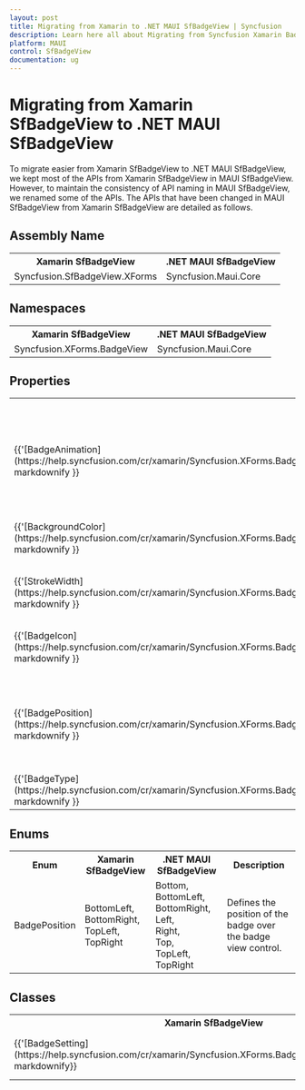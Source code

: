 ```yaml
---
layout: post
title: Migrating from Xamarin to .NET MAUI SfBadgeView | Syncfusion 
description: Learn here all about Migrating from Syncfusion Xamarin BadgeView to Syncfusion .NET MAUI BadgeView control and more.
platform: MAUI
control: SfBadgeView
documentation: ug
---  
```


# Migrating from Xamarin SfBadgeView to .NET MAUI SfBadgeView 

To migrate easier from Xamarin SfBadgeView to .NET MAUI SfBadgeView, we kept most of the APIs from Xamarin SfBadgeView in MAUI SfBadgeView. However, to maintain the consistency of API naming in MAUI SfBadgeView, we renamed some of the APIs. The APIs that have been changed in MAUI SfBadgeView from Xamarin SfBadgeView are detailed as follows.

## Assembly Name 

<table>
<tr>
<th>Xamarin SfBadgeView</th>
<th>.NET MAUI SfBadgeView</th></tr>
<tr>
<td>Syncfusion.SfBadgeView.XForms</td>
<td>Syncfusion.Maui.Core</td></tr>
</table>

## Namespaces 

<table>
<tr>
<th>Xamarin SfBadgeView</th>
<th>.NET MAUI SfBadgeView</th></tr>
<tr>
<td>Syncfusion.XForms.BadgeView</td>
<td>Syncfusion.Maui.Core</td></tr>
</table>

## Properties

<table> 
<tr>
<th>Xamarin SfBadgeView</th>
<th>.NET MAUI SfBadgeView</th>
<th>Description</th></tr>
<tr>
<td>{{'[BadgeAnimation](https://help.syncfusion.com/cr/xamarin/Syncfusion.XForms.BadgeView.BadgeSetting.html#Syncfusion_XForms_BadgeView_BadgeSetting_BadgeAnimation)'| markdownify }}</td>
<td>{{'[Animation](https://help.syncfusion.com/cr/maui/Syncfusion.Maui.Core.BadgeSettings.html#Syncfusion_Maui_Core_BadgeSettings_Animation)'| markdownify }}</td>
<td>Gets or sets the animation that should be used when the badge is shown.</td></tr>
<tr>
<td>{{'[BackgroundColor](https://help.syncfusion.com/cr/xamarin/Syncfusion.XForms.BadgeView.BadgeSetting.html#Syncfusion_XForms_BadgeView_BadgeSetting_BackgroundColor)'| markdownify }}</td>
<td>{{'[Background](https://help.syncfusion.com/cr/maui/Syncfusion.Maui.Core.BadgeSettings.html#Syncfusion_Maui_Core_BadgeSettings_Background)'| markdownify }}</td>
<td>Gets or sets the background for the badge.</td></tr>
<tr>
<td>{{'[StrokeWidth](https://help.syncfusion.com/cr/xamarin/Syncfusion.XForms.BadgeView.BadgeSetting.html#Syncfusion_XForms_BadgeView_BadgeSetting_StrokeWidth)' | markdownify }}</td>
<td>{{'[BorderWidth](https://help.syncfusion.com/cr/maui/Syncfusion.Maui.Core.BadgeSettings.html#Syncfusion_Maui_Core_BadgeSettings_BorderWidth)'| markdownify }}</td>
<td>Gets or sets the border width for the badge.</td></tr>
<tr>
<td>{{'[BadgeIcon](https://help.syncfusion.com/cr/xamarin/Syncfusion.XForms.BadgeView.BadgeSetting.html#Syncfusion_XForms_BadgeView_BadgeSetting_BadgeIcon)' | markdownify }}</td>
<td>{{'[Icon](https://help.syncfusion.com/cr/maui/Syncfusion.Maui.Core.BadgeSettings.html#Syncfusion_Maui_Core_BadgeSettings_Icon)'| markdownify }}</td>
<td>Gets or sets the Icon to be displayed in the badge.</td></tr>
<tr>
<td>{{'[BadgePosition](https://help.syncfusion.com/cr/xamarin/Syncfusion.XForms.BadgeView.BadgeSetting.html#Syncfusion_XForms_BadgeView_BadgeSetting_BadgePosition)' | markdownify }}</td>
<td>{{'[Position](https://help.syncfusion.com/cr/maui/Syncfusion.Maui.Core.BadgeSettings.html#Syncfusion_Maui_Core_BadgeSettings_Position)'| markdownify }}</td>
<td>Gets or sets the position where the badge will be shown relative to the Content.</td></tr>
<tr>
<td>{{'[BadgeType](https://help.syncfusion.com/cr/xamarin/Syncfusion.XForms.BadgeView.BadgeSetting.html#Syncfusion_XForms_BadgeView_BadgeSetting_BadgeType)' | markdownify }}</td>
<td>{{'[Type](https://help.syncfusion.com/cr/maui/Syncfusion.Maui.Core.BadgeSettings.html#Syncfusion_Maui_Core_BadgeSettings_Type)'| markdownify }}</td>
<td>Gets or sets the type of the badge.</td></tr>
</table> 

## Enums

<table>
<tr>
<th>Enum</th>
<th>Xamarin SfBadgeView</th>
<th>.NET MAUI SfBadgeView</th>
<th>Description</th></tr>
<tr>
<td>BadgePosition</td>
<td>BottomLeft,<br/>BottomRight,<br/>TopLeft,<br/>TopRight</td>
<td>Bottom,<br/>BottomLeft,<br/>BottomRight,<br/>Left,<br/>Right,<br/>Top,<br/>TopLeft,<br/>TopRight</td>
<td>Defines the position of the badge over the badge view control.</td></tr>
</table>

## Classes 

<table>
<tr>
<th>Xamarin SfBadgeView</th>
<th>.NET MAUI SfBadgeView</th>
<th>Description</th></tr>
<tr>
<td>{{'[BadgeSetting](https://help.syncfusion.com/cr/xamarin/Syncfusion.XForms.BadgeView.BadgeSetting.html)'| markdownify}}</td>
<td>{{'[BadgeSettings](https://help.syncfusion.com/cr/maui/Syncfusion.Maui.Core.BadgeSettings.html)'| markdownify }}</td>
<td>Represents the badge settings class.</td></tr>
</table>
